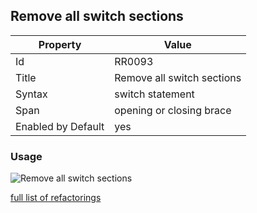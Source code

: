 ## Remove all switch sections

Property | Value
--- | ---
Id|RR0093
Title|Remove all switch sections
Syntax|switch statement
Span|opening or closing brace
Enabled by Default|yes

### Usage

![Remove all switch sections](../../images/refactorings/RemoveAllSwitchSections.png)

[full list of refactorings](Refactorings.md)